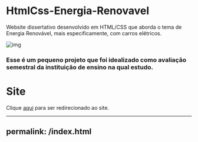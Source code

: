 # HtmlCss-Energia-Renovavel
Website dissertativo desenvolvido em HTML/CSS que aborda o tema de Energia Renovável, mais especificamente, com carros elétricos. 

![img](https://i.imgur.com/uOklN1E.png)

### Esse é um pequeno projeto que foi idealizado como avaliação semestral da instituição de ensino na qual estudo.

# Site
Clique <a href="https://edudu4.github.io/HtmlCss-Energia-Renovavel.io/index.html">aqui</a> para ser redirecionado ao site.


---
permalink: /index.html
---
